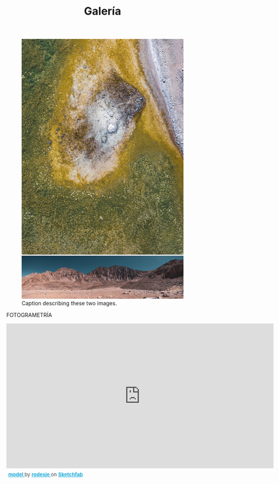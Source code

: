 ﻿---
layout: single
title: Galerí­a
permalink: /galeria/
---

<figure class="half">
    <a href="/assets/images/DJI_0541.jpg"><img src="/assets/images/DJI_0541.jpg"></a>
    <a href="/assets/images/Pano-3.jpg"><img src="/assets/images/Pano-3.jpg"></a>
    <figcaption>Caption describing these two images.</figcaption>
</figure>

FOTOGRAMETRÍA

<div class="sketchfab-embed-wrapper"> <iframe title="model" frameborder="0" 
allowfullscreen mozallowfullscreen="true" webkitallowfullscreen="true" allow="autoplay;
fullscreen; xr-spatial-tracking"
xr-spatial-tracking execution-while-out-of-viewport execution-while-not-rendered web-share width="700"
height="380" src="https://sketchfab.com/models/5fc8fe7e148949f58b7113963cbbdb2c/embed?autostart=1&camera=0&dnt=1">
</iframe> <p style="font-size: 13px; font-weight: normal; margin: 5px; color: #4A4A4A;">
<a href="https://sketchfab.com/3d-models/model-5fc8fe7e148949f58b7113963cbbdb2c?utm_medium=embed&utm_campaign=share-popup&utm_content=5fc8fe7e148949f58b7113963cbbdb2c" 
target="_blank" rel="nofollow" style="font-weight: bold; color: #1CAAD9;"> model </a> by <a href="https://sketchfab.com/rodesje?utm_medium=embed&utm_campaign=share-popup&utm_content=5fc8fe7e148949f58b7113963cbbdb2c" target="_blank" rel="nofollow" style="font-weight: bold; color: #1CAAD9;"> rodesje </a> on <a href="https://sketchfab.com?utm_medium=embed&utm_campaign=share-popup&utm_content=5fc8fe7e148949f58b7113963cbbdb2c" target="_blank" rel="nofollow" style="font-weight: bold; color: #1CAAD9;">Sketchfab</a></p></div>
